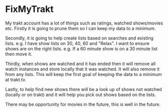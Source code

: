 # FixMyTrakt
My trakt account has a lot of things such as ratings, watched shows/movies etc. Firstly it is going to prune them so I can keep my data to a minimum.

Secondly, it is going to help create lists based on searches and existing lists. e.g. I have show lists on 30, 40, 60 and "Relax". I want to ensure shows are on the right lists. e.g. If a 60 minute show is on a 30 minute list then move it.

Thirdly, when shows are watched and it has ended then it will remove all watch instances and store locally that it was watched. It will also remove it from any lists. This will keep the first goal of keeping the data to a minimum at trakt.tv. 

Lastly, to help find new shows there will be a look up of shows not watched (locally or on trakt) and it will help you pick out shows based on the lists.

There may be opportunity for movies in the future, this is well in the future.
